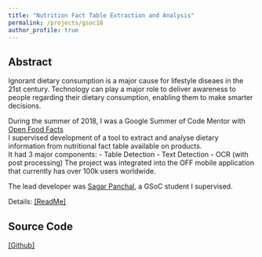 ```yaml
---
title: "Nutrition Fact Table Extraction and Analysis"
permalink: /projects/gsoc18
author_profile: true
---
```


## Abstract
Ignorant dietary consumption is a major cause for lifestyle diseaes in the 21st century. Technology can play a major role to deliver awareness to people regarding their dietary consumption, enabling them to make smarter decisions.

During the summer of 2018, I was a Google Summer of Code Mentor with <a href="https://summerofcode.withgoogle.com/archive/2018/organizations/5395828684357632/" target="_blank">Open Food Facts</a><br>
I supervised development of a tool to extract and analyse dietary information from nutritional fact table available on products.<br>
It had 3 major components: 
	- Table Detection
	- Text Detection
	- OCR (with post processing)
The project was integrated into the OFF mobile application that currently has over 100k users worldwide.<br>

The lead developer was <a href="https://github.com/sgrpanchal31">Sagar Panchal</a>, a GSoC student I supervised.

Details: [[ReadMe]](https://github.com/openfoodfacts/off-nutrition-table-extractor/blob/master/readme.md)


## Source Code
[[Github]](https://github.com/openfoodfacts/off-nutrition-table-extractor.git)